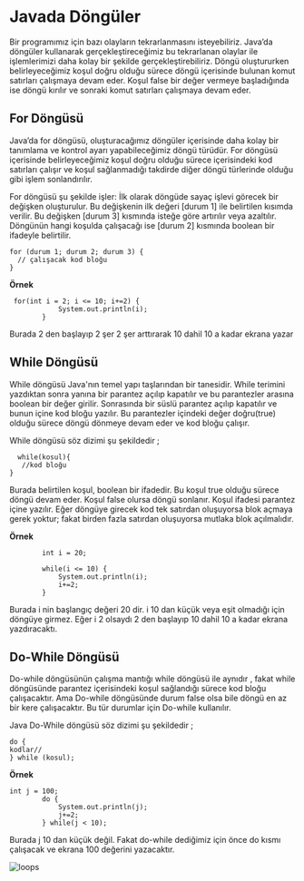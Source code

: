 # Javada Döngüler

Bir programımız için bazı olayların tekrarlanmasını isteyebiliriz. Java’da döngüler kullanarak gerçekleştireceğimiz bu tekrarlanan olaylar ile işlemlerimizi daha kolay 
bir şekilde gerçekleştirebiliriz. Döngü oluştururken belirleyeceğimiz koşul doğru olduğu sürece döngü içerisinde bulunan komut satırları çalışmaya devam eder. 
Koşul false bir değer vermeye başladığında ise döngü kırılır ve sonraki komut satırları çalışmaya devam eder.
## For Döngüsü

Java’da for döngüsü, oluşturacağımız döngüler içerisinde daha kolay bir tanımlama ve kontrol ayarı yapabileceğimiz döngü türüdür. For döngüsü içerisinde belirleyeceğimiz 
koşul doğru olduğu sürece içerisindeki kod satırları çalışır ve koşul sağlanmadığı takdirde diğer döngü türlerinde olduğu gibi işlem sonlandırılır.

For döngüsü şu şekilde işler: İlk olarak döngüde sayaç işlevi görecek bir değişken oluşturulur. Bu değişkenin ilk değeri [durum 1] ile belirtilen kısımda verilir. Bu 
değişken [durum 3] kısmında isteğe göre artırılır veya azaltılır. Döngünün hangi koşulda çalışacağı ise [durum 2] kısmında boolean bir ifadeyle belirtilir.

```
for (durum 1; durum 2; durum 3) {
  // çalışacak kod bloğu
}
```
**Örnek**

```
 for(int i = 2; i <= 10; i+=2) {
            System.out.println(i);
        }
```

Burada 2 den başlayıp 2 şer 2 şer arttırarak 10 dahil 10 a kadar ekrana yazar

## While Döngüsü

While döngüsü Java'nın temel yapı taşlarından bir tanesidir. While terimini yazdıktan sonra yanına bir parantez açılıp kapatılır ve bu parantezler arasına boolean bir 
değer girilir. Sonrasında bir süslü parantez açılıp kapatılır ve bunun içine kod bloğu yazılır. Bu parantezler içindeki değer doğru(true) olduğu sürece döngü dönmeye 
devam eder ve kod bloğu çalışır.

While döngüsü söz dizimi şu şekildedir ;

```
  while(kosul){
   //kod bloğu
}
```

Burada belirtilen koşul, boolean bir ifadedir. Bu koşul true olduğu sürece döngü devam eder. Koşul false olursa döngü sonlanır. Koşul ifadesi parantez içine yazılır.
Eğer döngüye girecek kod tek satırdan oluşuyorsa blok açmaya gerek yoktur; fakat birden fazla satırdan oluşuyorsa mutlaka blok açılmalıdır.

**Örnek**

```
        int i = 20;

        while(i <= 10) {
            System.out.println(i);
            i+=2;
        }
```

Burada i nin başlangıç değeri 20 dir. i 10 dan küçük veya eşit olmadığı için döngüye girmez. Eğer i 2 olsaydı 2 den başlayıp 10 dahil 10 a kadar ekrana yazdıracaktı.

## Do-While Döngüsü

Do-while döngüsünün çalışma mantığı while döngüsü ile aynıdır , fakat while döngüsünde parantez içerisindeki koşul sağlandığı sürece kod bloğu çalışacaktır. Ama 
Do-while döngüsünde durum false olsa bile döngü en az bir kere çalışacaktır. Bu tür durumlar için Do-while kullanılır.

Java Do-While döngüsü söz dizimi şu şekildedir ;

```
do {
kodlar//
} while (kosul);
```

**Örnek**

```
int j = 100;
        do {
            System.out.println(j);
            j+=2;
        } while(j < 10);
```

Burada j 10 dan küçük değil. Fakat do-while dediğimiz için önce do kısmı çalışacak ve ekrana 100 değerini yazacaktır.

![loops](https://user-images.githubusercontent.com/86554799/190862788-f18a52a4-e9f9-47cf-b1e0-5a03f8064b1e.png)

